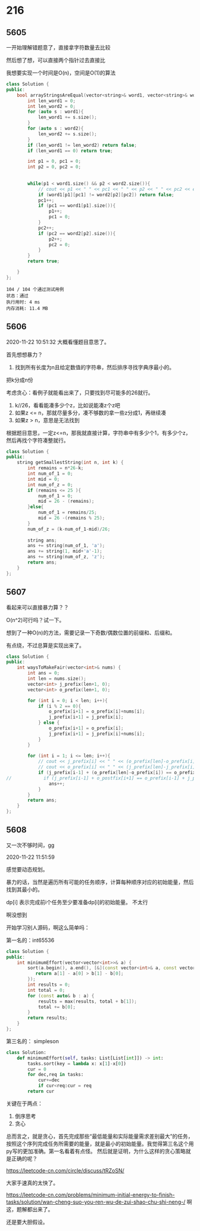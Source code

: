 # 216

## 5605

一开始理解错题意了，直接拿字符数量去比较

然后想了想，可以直接两个指针过去直接比

我想要实现一个时间是O(n)，空间是O(1)的算法

```cpp
class Solution {
public:
    bool arrayStringsAreEqual(vector<string>& word1, vector<string>& word2) {
        int len_word1 = 0;
        int len_word2 = 0;
        for (auto s : word1){
            len_word1 += s.size();
        }
        for (auto s : word2){
            len_word2 += s.size();
        }
        if (len_word1 != len_word2) return false;
        if (len_word1 == 0) return true;

        int p1 = 0, pc1 = 0;
        int p2 = 0, pc2 = 0;
        
        
        while(p1 < word1.size() && p2 < word2.size()){
            // cout << p1 << " " << pc1 << " " << p2 << " " << pc2 << endl;
            if (word1[p1][pc1] != word2[p2][pc2]) return false;
            pc1++;
            if (pc1 == word1[p1].size()){
                p1++;
                pc1 = 0;
            }
            pc2++;
            if (pc2 == word2[p2].size()){
                p2++;
                pc2 = 0;
            }
        }
        return true;

    }
};


```

```
104 / 104 个通过测试用例
状态：通过
执行用时: 4 ms
内存消耗: 11.4 MB

```


## 5606

2020-11-22 10:51:32
大概看懂题目意思了。

首先想想暴力？
1. 找到所有长度为n且给定数值的字符串，然后排序寻找字典序最小的。

把k分成n份

考虑贪心：看例子就能看出来了，只要找到尽可能多的26就行。

1. k//26，看看能凑多少个z，比如说能凑z个z吧
2. 如果z <= n，那就尽量多分，凑不够数的拿一些z分成1，再继续凑
3. 如果z > n，意思是无法找到

根据题目意思，一定z<=n，那我就直接计算，字符串中有多少个1，有多少个z，然后再找个字符凑整就行。


```cpp
class Solution {
public:
    string getSmallestString(int n, int k) {
        int remains = n*26-k;
        int num_of_1 = 0;
        int mid = 0;
        int num_of_z = 0;
        if (remains <= 25 ){
            num_of_1 = 0;
            mid = 26 - (remains);
        }else{
            num_of_1 = remains/25;
            mid = 26 -(remains % 25);
        }
        num_of_z = (k-num_of_1-mid)/26;
        
        string ans;
        ans += string(num_of_1, 'a');
        ans += string(1, mid+'a'-1);
        ans += string(num_of_z, 'z');
        return ans;
    }
};
```

## 5607

看起来可以直接暴力算？？

O(n^2)可行吗？试一下。

想到了一种O(n)的方法，需要记录一下奇数/偶数位置的前缀和、后缀和。

有点绕，不过总算是实现出来了。

```cpp
class Solution {
public:
    int waysToMakeFair(vector<int>& nums) {
        int ans = 0;
        int len = nums.size();
        vector<int> j_prefix(len+1, 0);
        vector<int> o_prefix(len+1, 0);

        for (int i = 0; i < len; i++){
            if (i % 2 == 0){
                o_prefix[i+1] = o_prefix[i]+nums[i];
                j_prefix[i+1] = j_prefix[i];
            } else {
                o_prefix[i+1] = o_prefix[i];
                j_prefix[i+1] = j_prefix[i]+nums[i];
            }
        }
        
        for (int i = 1; i <= len; i++){
            // cout << j_prefix[i] << " " << (o_prefix[len]-o_prefix[i]) << endl;
            // cout << o_prefix[i] << " " << (j_prefix[len]-j_prefix[i]) << endl;
            if (j_prefix[i-1] + (o_prefix[len]-o_prefix[i]) == o_prefix[i-1] +  (j_prefix[len]-j_prefix[i]) ){
//            if (j_prefix[i-1] + o_postfix[i+1] == o_prefix[i-1] + j_postfix[i+1]){
                ans++;
            }
        }
        return ans;
    }
};
```

## 5608

又一次不够时间，gg

2020-11-22 11:51:59

感觉要动态规划。

暴力的话，当然是遍历所有可能的任务顺序，计算每种顺序对应的初始能量，然后找到其最小的。

dp[i] 表示完成前i个任务至少要准备dp[i]的初始能量。 不太行

啊没想到

开始学习别人源码，啊这么简单吗：

第一名的：int65536
  

```cpp
class Solution {
public:
    int minimumEffort(vector<vector<int>>& a) {
        sort(a.begin(), a.end(), [&](const vector<int>& a, const vector<int>& b) {
           return a[1] - a[0] > b[1] - b[0]; 
        });
        int results = 0;
        int total = 0;
        for (const auto& b : a) {
            results = max(results, total + b[1]);
            total += b[0];
        }
        return results;
    }
};
```

第三名的：	simpleson
  

```python
class Solution:
    def minimumEffort(self, tasks: List[List[int]]) -> int:
        tasks.sort(key = lambda x: x[1]-x[0])
        cur = 0
        for dec,req in tasks:
            cur+=dec
            if cur<req:cur = req
        return cur
```

关键在于两点：
1. 倒序思考
2. 贪心

总而言之，就是贪心，首先完成那些“最低能量和实际能量需求差别最大”的任务，按照这个序列完成任务所需要的能量，就是最小的初始能量。我觉得第三名这个用py写的更加准确。第一名看着有点怪。
然后就是证明，为什么这样的贪心策略就是正确的呢？

https://leetcode-cn.com/circle/discuss/tRZoSN/

大家手速真的太快了。

https://leetcode-cn.com/problems/minimum-initial-energy-to-finish-tasks/solution/wan-cheng-suo-you-ren-wu-de-zui-shao-chu-shi-neng-/
啊这，题解都出来了。

还是要大胆假设。